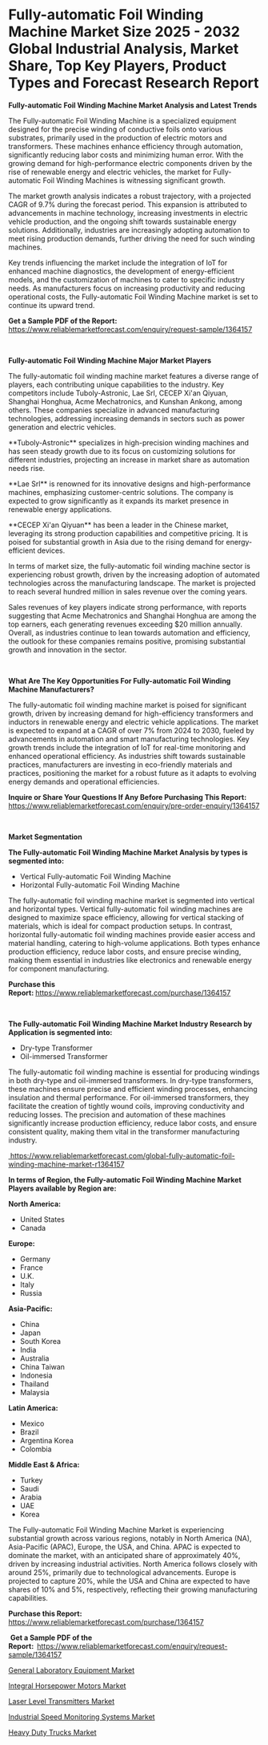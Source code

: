 <p><h1>Fully-automatic Foil Winding Machine Market Size 2025 - 2032 Global Industrial Analysis, Market Share, Top Key Players, Product Types and Forecast Research Report</h1></p><p><strong>Fully-automatic Foil Winding Machine Market Analysis and Latest Trends</strong></p>
<p><p>The Fully-automatic Foil Winding Machine is a specialized equipment designed for the precise winding of conductive foils onto various substrates, primarily used in the production of electric motors and transformers. These machines enhance efficiency through automation, significantly reducing labor costs and minimizing human error. With the growing demand for high-performance electric components driven by the rise of renewable energy and electric vehicles, the market for Fully-automatic Foil Winding Machines is witnessing significant growth. </p><p>The market growth analysis indicates a robust trajectory, with a projected CAGR of 9.7% during the forecast period. This expansion is attributed to advancements in machine technology, increasing investments in electric vehicle production, and the ongoing shift towards sustainable energy solutions. Additionally, industries are increasingly adopting automation to meet rising production demands, further driving the need for such winding machines. </p><p>Key trends influencing the market include the integration of IoT for enhanced machine diagnostics, the development of energy-efficient models, and the customization of machines to cater to specific industry needs. As manufacturers focus on increasing productivity and reducing operational costs, the Fully-automatic Foil Winding Machine market is set to continue its upward trend.</p></p>
<p><strong>Get a Sample PDF of the Report:&nbsp;</strong> <a href="https://www.reliablemarketforecast.com/enquiry/request-sample/1364157?utm_campaign=1832&utm_medium=2&utm_source=Github&utm_content=ia&utm_term=28022025&utm_id=fully-automatic-foil-winding-machine">https://www.reliablemarketforecast.com/enquiry/request-sample/1364157</a></p>
<p>&nbsp;</p>
<p><strong>Fully-automatic Foil Winding Machine Major Market Players</strong></p>
<p><p>The fully-automatic foil winding machine market features a diverse range of players, each contributing unique capabilities to the industry. Key competitors include Tuboly-Astronic, Lae Srl, CECEP Xi'an Qiyuan, Shanghai Honghua, Acme Mechatronics, and Kunshan Ankong, among others. These companies specialize in advanced manufacturing technologies, addressing increasing demands in sectors such as power generation and electric vehicles.</p><p>**Tuboly-Astronic** specializes in high-precision winding machines and has seen steady growth due to its focus on customizing solutions for different industries, projecting an increase in market share as automation needs rise. </p><p>**Lae Srl** is renowned for its innovative designs and high-performance machines, emphasizing customer-centric solutions. The company is expected to grow significantly as it expands its market presence in renewable energy applications.</p><p>**CECEP Xi'an Qiyuan** has been a leader in the Chinese market, leveraging its strong production capabilities and competitive pricing. It is poised for substantial growth in Asia due to the rising demand for energy-efficient devices.</p><p>In terms of market size, the fully-automatic foil winding machine sector is experiencing robust growth, driven by the increasing adoption of automated technologies across the manufacturing landscape. The market is projected to reach several hundred million in sales revenue over the coming years.</p><p>Sales revenues of key players indicate strong performance, with reports suggesting that Acme Mechatronics and Shanghai Honghua are among the top earners, each generating revenues exceeding $20 million annually. Overall, as industries continue to lean towards automation and efficiency, the outlook for these companies remains positive, promising substantial growth and innovation in the sector.</p></p>
<p>&nbsp;</p>
<p><strong>What Are The Key Opportunities For Fully-automatic Foil Winding Machine Manufacturers?</strong></p>
<p><p>The fully-automatic foil winding machine market is poised for significant growth, driven by increasing demand for high-efficiency transformers and inductors in renewable energy and electric vehicle applications. The market is expected to expand at a CAGR of over 7% from 2024 to 2030, fueled by advancements in automation and smart manufacturing technologies. Key growth trends include the integration of IoT for real-time monitoring and enhanced operational efficiency. As industries shift towards sustainable practices, manufacturers are investing in eco-friendly materials and practices, positioning the market for a robust future as it adapts to evolving energy demands and operational efficiencies.</p></p>
<p><strong>Inquire or Share Your Questions If Any Before Purchasing This Report:</strong> <a href="https://www.reliablemarketforecast.com/enquiry/pre-order-enquiry/1364157?utm_campaign=1832&utm_medium=2&utm_source=Github&utm_content=ia&utm_term=28022025&utm_id=fully-automatic-foil-winding-machine">https://www.reliablemarketforecast.com/enquiry/pre-order-enquiry/1364157</a></p>
<p>&nbsp;</p>
<p><strong>Market Segmentation</strong></p>
<p><strong>The Fully-automatic Foil Winding Machine Market Analysis by types is segmented into:</strong></p>
<p><ul><li>Vertical Fully-automatic Foil Winding Machine</li><li>Horizontal Fully-automatic Foil Winding Machine</li></ul></p>
<p><p>The fully-automatic foil winding machine market is segmented into vertical and horizontal types. Vertical fully-automatic foil winding machines are designed to maximize space efficiency, allowing for vertical stacking of materials, which is ideal for compact production setups. In contrast, horizontal fully-automatic foil winding machines provide easier access and material handling, catering to high-volume applications. Both types enhance production efficiency, reduce labor costs, and ensure precise winding, making them essential in industries like electronics and renewable energy for component manufacturing.</p></p>
<p><strong>Purchase this Report:&nbsp;</strong><a href="https://www.reliablemarketforecast.com/purchase/1364157?utm_campaign=1832&utm_medium=2&utm_source=Github&utm_content=ia&utm_term=28022025&utm_id=fully-automatic-foil-winding-machine">https://www.reliablemarketforecast.com/purchase/1364157</a></p>
<p>&nbsp;</p>
<p><strong>The Fully-automatic Foil Winding Machine Market Industry Research by Application is segmented into:</strong></p>
<p><ul><li>Dry-type Transformer</li><li>Oil-immersed Transformer</li></ul></p>
<p><p>The fully-automatic foil winding machine is essential for producing windings in both dry-type and oil-immersed transformers. In dry-type transformers, these machines ensure precise and efficient winding processes, enhancing insulation and thermal performance. For oil-immersed transformers, they facilitate the creation of tightly wound coils, improving conductivity and reducing losses. The precision and automation of these machines significantly increase production efficiency, reduce labor costs, and ensure consistent quality, making them vital in the transformer manufacturing industry.</p></p>
<p><a href="https://www.reliablemarketforecast.com/global-fully-automatic-foil-winding-machine-market-r1364157?utm_campaign=1832&utm_medium=2&utm_source=Github&utm_content=ia&utm_term=28022025&utm_id=fully-automatic-foil-winding-machine">&nbsp;https://www.reliablemarketforecast.com/global-fully-automatic-foil-winding-machine-market-r1364157</a></p>
<p><strong>In terms of Region, the Fully-automatic Foil Winding Machine Market Players available by Region are:</strong></p>
<p>
    <p> <strong> North America: </strong>
        <ul>
            <li>United States</li>
            <li>Canada</li>
        </ul>
        </p> 
    <p> <strong> Europe: </strong>
        <ul>
            <li>Germany</li>
            <li>France</li>
            <li>U.K.</li>
            <li>Italy</li>
            <li>Russia</li>
        </ul>
        </p> 
    <p> <strong> Asia-Pacific: </strong>
        <ul>
            <li>China</li>
            <li>Japan</li>
            <li>South Korea</li>
            <li>India</li>
            <li>Australia</li>
            <li>China Taiwan</li>
            <li>Indonesia</li>
            <li>Thailand</li>
            <li>Malaysia</li>
        </ul>
        </p> 
    <p> <strong> Latin America: </strong>
        <ul>
            <li>Mexico</li>
            <li>Brazil</li>
            <li>Argentina Korea</li>
            <li>Colombia</li>
        </ul>
        </p> 
    <p> <strong> Middle East & Africa: </strong>
        <ul>
            <li>Turkey</li>
            <li>Saudi</li>
            <li>Arabia</li>
            <li>UAE</li>
            <li>Korea</li>
        </ul>
    </p>
    </p>
<p><p>The Fully-automatic Foil Winding Machine Market is experiencing substantial growth across various regions, notably in North America (NA), Asia-Pacific (APAC), Europe, the USA, and China. APAC is expected to dominate the market, with an anticipated share of approximately 40%, driven by increasing industrial activities. North America follows closely with around 25%, primarily due to technological advancements. Europe is projected to capture 20%, while the USA and China are expected to have shares of 10% and 5%, respectively, reflecting their growing manufacturing capabilities.</p></p>
<p><strong>Purchase this Report: </strong><a href="https://www.reliablemarketforecast.com/purchase/1364157?utm_campaign=1832&utm_medium=2&utm_source=Github&utm_content=ia&utm_term=28022025&utm_id=fully-automatic-foil-winding-machine">https://www.reliablemarketforecast.com/purchase/1364157</a></p>
<p>&nbsp;<strong>Get a Sample PDF of the Report:&nbsp;&nbsp;</strong><a href="https://www.reliablemarketforecast.com/enquiry/request-sample/1364157?utm_campaign=1832&utm_medium=2&utm_source=Github&utm_content=ia&utm_term=28022025&utm_id=fully-automatic-foil-winding-machine">https://www.reliablemarketforecast.com/enquiry/request-sample/1364157</a></p>
<p><strong></strong></p>
<p><p><a href="https://github.com/rrapajecundi/Market-Research-Report-List-1/blob/main/general-laboratory-equipment-market.md?utm_campaign=1832&utm_medium=2&utm_source=Github&utm_content=ia&utm_term=28022025&utm_id=fully-automatic-foil-winding-machine">General Laboratory Equipment Market</a></p><p><a href="https://github.com/paljuhubeyde/Market-Research-Report-List-1/blob/main/integral-horsepower-motors-market.md?utm_campaign=1832&utm_medium=2&utm_source=Github&utm_content=ia&utm_term=28022025&utm_id=fully-automatic-foil-winding-machine">Integral Horsepower Motors Market</a></p><p><a href="https://github.com/miottaredlin79/Market-Research-Report-List-1/blob/main/laser-level-transmitters-market.md?utm_campaign=1832&utm_medium=2&utm_source=Github&utm_content=ia&utm_term=28022025&utm_id=fully-automatic-foil-winding-machine">Laser Level Transmitters Market</a></p><p><a href="https://github.com/vilolakoreni/Market-Research-Report-List-1/blob/main/industrial-speed-monitoring-systems-market.md?utm_campaign=1832&utm_medium=2&utm_source=Github&utm_content=ia&utm_term=28022025&utm_id=fully-automatic-foil-winding-machine">Industrial Speed Monitoring Systems Market</a></p><p><a href="https://github.com/ugurgyuri/Market-Research-Report-List-1/blob/main/heavy-duty-trucks-market.md?utm_campaign=1832&utm_medium=2&utm_source=Github&utm_content=ia&utm_term=28022025&utm_id=fully-automatic-foil-winding-machine">Heavy Duty Trucks Market</a></p></p>